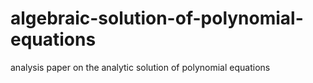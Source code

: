 algebraic-solution-of-polynomial-equations
==========================================

analysis paper on the analytic solution of polynomial equations